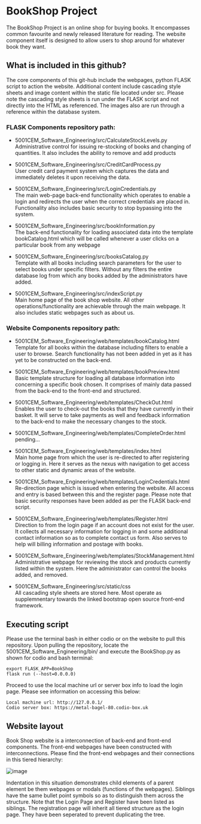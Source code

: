 # BookShop Project

The BookShop Project is an online shop for buying books. It encompasses common favourite and newly released literature for reading. The website component itself is designed to allow users to shop around for whatever book they want. 

## What is included in this github?

The core components of this git-hub include the webpages, python FLASK script to action the website. Additional content include cascading style sheets and image content within the static file located under src. Please note the cascading style sheets is run under the FLASK script and not directly into the HTML as referenced. The images also are run through a reference within the database system.

### FLASK Components repository path:

- 5001CEM_Software_Engineering/src/CalculateStockLevels.py<br/>
Administrative control for issuing re-stocking of books and changing of quantities. It also includes the ability to remove and add products

- 5001CEM_Software_Engineering/src/CreditCardProcess.py<br/>
User credit card payment system which captures the data and immediately deletes it upon receiving the data.

- 5001CEM_Software_Engineering/src/LoginCredentials.py<br/>
The main web-page back-end functionality which operates to enable a login and redirects the user when the correct credentials are placed in. Functionality also includes basic security to stop bypassing into the system.

- 5001CEM_Software_Engineering/src/bookInformation.py<br/>
The back-end functionality for loading associated data into the template bookCatalog.html which will be called whenever a user clicks on a particular book from any webpage

- 5001CEM_Software_Engineering/src/booksCatalog.py<br/>
Template with all books including search parameters for the user to select books under specific filters. Without any filters the entire database log from which any books added by the administrators have added.

- 5001CEM_Software_Engineering/src/indexScript.py<br/>
Main home page of the book shop website. All other operations/functionality are achievable through the main webpage. It also includes static webpages such as about us.

### Website Components repository path:

- 5001CEM_Software_Engineering/web/templates/bookCatalog.html<br/>
Template for all books within the database including filters to enable a user to browse. Search functionality has not been added in yet as it has yet to be constructed on the back-end.

- 5001CEM_Software_Engineering/web/templates/bookPreview.html<br/>
Basic template structure for loading all database information into concerning a specific book chosen. It comprises of mainly data passed from the back-end to the front-end and structured.

- 5001CEM_Software_Engineering/web/templates/CheckOut.html<br/>
Enables the user to check-out the books that they have currently in their basket. It will serve to take payments as well and feedback information to the back-end to make the necessary changes to the stock.

- 5001CEM_Software_Engineering/web/templates/CompleteOrder.html<br/>
pending...

- 5001CEM_Software_Engineering/web/templates/index.html<br/>
Main home page from which the user is re-directed to after registering or logging in. Here it serves as the nexus with navigation to get access to other static and dynamic areas of the website.

- 5001CEM_Software_Engineering/web/templates/LoginCredentials.html<br/>
Re-direction page which is issued when entering the website. All access and entry is based between this and the register page. Please note that basic security responses have been added as per the FLASK back-end script.

- 5001CEM_Software_Engineering/web/templates/Register.html<br/>
Direction to from the login page if an account does not exist for the user. It collects all necessary information for logging in and some additional contact information so as to complete contact us form. Also serves to help will billing information and postage with books.

- 5001CEM_Software_Engineering/web/templates/StockManagement.html<br/>
Administrative webpage for reviewing the stock and products currently listed within the system. Here the administrator can control the books added, and removed.

- 5001CEM_Software_Engineering/src/static/css<br/>
All cascading style sheets are stored here. Most operate as supplemnentary towards the linked bootstrap open source front-end framework.

## Executing script

Please use the terminal bash in either codio or on the website to pull this repository. Upon pulling the repository, locate the 5001CEM_Software_Engineering/bin/ and execute the BookShop.py as shown for codio and bash terminal:

```
export FLASK_APP=BookShop
flask run (--host=0.0.0.0)
```
Proceed to use the local machine url or server box info to load the login page. Please see information on accessing this below:

```
Local machine url: http://127.0.0.1/
Codio server box: https://metal-bagel-80.codio-box.uk
```

## Website layout

Book Shop website is a interconnection of back-end and front-end components. The front-end webpages have been constructed with interconnections. Please find the front-end webpages and their connections in this tiered hierarchy:

![image](https://user-images.githubusercontent.com/23194490/142739467-f415ef49-e5c6-4920-8169-7c5aea35c324.png)


Indentation in this situation demonstrates child elements of a parent element be them webpages or modals (functions of the webpages). Siblings have the same bullet point symbols so as to distinguish them across the structure. Note that the Login Page and Register have been listed as siblings. The registration page will inherit all tiered structure as the login page. They have been seperated to prevent duplicating the tree.
